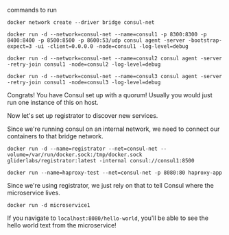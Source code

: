 commands to run

``docker network create --driver bridge consul-net``

``docker run -d --network=consul-net --name=consul1 -p 8300:8300 -p 8400:8400 -p 8500:8500 -p 8600:53/udp consul agent -server -bootstrap-expect=3 -ui -client=0.0.0.0 -node=consul1 -log-level=debug``

``docker run -d --network=consul-net --name=consul2 consul agent -server -retry-join consul1 -node=consul2 -log-level=debug``

``docker run -d --network=consul-net --name=consul3 consul agent -server -retry-join consul1 -node=consul3 -log-level=debug``

Congrats! You have Consul set up with a quorum! Usually you would just run one instance of this on host.

Now let's set up registrator to discover new services.

Since we're running consul on an internal network, we need to connect our containers to that bridge network.

``docker run -d --name=registrator --net=consul-net --volume=/var/run/docker.sock:/tmp/docker.sock gliderlabs/registrator:latest -internal consul://consul1:8500``


``docker run --name=haproxy-test --net=consul-net -p 8080:80 haproxy-app``

Since we're using registrator, we just rely on that to tell Consul where the microservice lives.

``docker run -d microservice1``

If you navigate to ``localhost:8080/hello-world``, you'll be able to see the hello world text from the microservice!